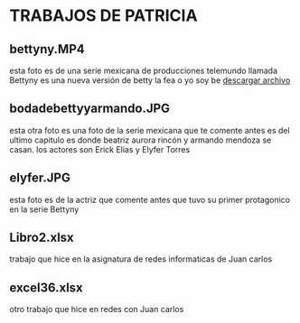 # TRABAJOS DE PATRICIA

## bettyny.MP4
esta foto es de una serie mexicana de producciones telemundo llamada Bettyny es una nueva versión de betty la fea o yo soy be
[descargar archivo](./trabajos/bettyny.MP4)

## bodadebettyyarmando.JPG
esta otra foto es una foto de la serie mexicana que te comente antes es del ultimo capitulo es donde beatriz aurora rincón y armando mendoza se casan. los actores son Erick Elias 
y Elyfer Torres

## elyfer.JPG
esta foto es de la actriz que comente antes que tuvo su primer protagonico en la serie Bettyny 

## Libro2.xlsx 
trabajo que hice en la asignatura de redes informaticas de Juan carlos 

## excel36.xlsx
otro trabajo que hice en redes con Juan carlos
